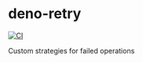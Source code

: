 # deno-retry

[![CI](https://github.com/makuzaverite/deno-retry/actions/workflows/ci.yml/badge.svg?branch=main)](https://github.com/makuzaverite/deno-retry/actions/workflows/ci.yml)

Custom strategies for failed operations
